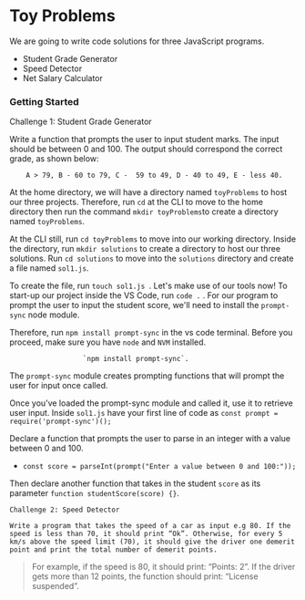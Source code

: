 # Toy Problems
We are going to write code solutions for  three JavaScript programs. 
- Student Grade Generator
- Speed Detector
- Net Salary Calculator

### Getting Started 

Challenge 1: Student Grade Generator

Write a function that prompts the user to input student marks. The input should be between 0 and 100. The output should correspond the correct grade, as shown below: 

        A > 79, B - 60 to 79, C -  59 to 49, D - 40 to 49, E - less 40.

At the home directory, we will have a directory named `toyProblems` to host our three projects. Therefore, run `cd` at the CLI to move to the home directory then  run the command `mkdir toyProblems`to create a directory named `toyProblems`.

At the CLI still, run `cd toyProblems` to move into our working directory. Inside the directory, run `mkdir solutions` to create a directory to host our three solutions. Run `cd solutions` to move into the `solutions` directory and create a  file named `sol1.js`.

To create the file, run `touch sol1.js `. Let's make use of our tools now! To start-up our project inside the VS Code, run `code .` . For our program to prompt the user to input the student score, we'll need to install the `prompt-sync` node module.

Therefore, run `npm install prompt-sync` in the vs code terminal. Before you proceed, make sure you have `node` and  `NVM` installed. 
     
                      `npm install prompt-sync`.

The `prompt-sync` module creates prompting functions that will prompt the user for input once called.

Once you’ve loaded the prompt-sync module and called it, use it to retrieve user input. Inside `sol1.js` have your first line of code as `const prompt = require('prompt-sync')();`

Declare a function that prompts the user to parse in an integer with a value between 0 and 100.
- `const score = parseInt(prompt("Enter a value between 0 and 100:"));`

Then declare another function that takes in the student `score` as its parameter `function studentScore(score) {}`.


    Challenge 2: Speed Detector

    Write a program that takes the speed of a car as input e.g 80. If the speed is less than 70, it should print “Ok”. Otherwise, for every 5 km/s above the speed limit (70), it should give the driver one demerit point and print the total number of demerit points.

   > For example, if the speed is 80, it should print: “Points: 2”. If the driver gets more than 12 points, the function should print: “License suspended”.


